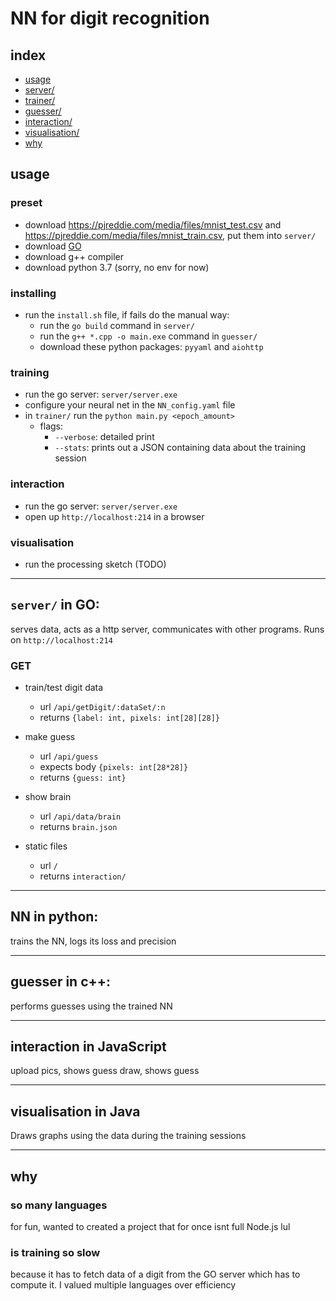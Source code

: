 # NN for digit recognition
## index
- [usage](#usage)
- [server/](#server-in-go)
- [trainer/](#nn-in-python)
- [guesser/](#guesser-in-c)
- [interaction/](#interaction-in-javascript)
- [visualisation/](#visualisation-in-java)
- [why](#why)
## usage
### preset

- download https://pjreddie.com/media/files/mnist_test.csv and https://pjreddie.com/media/files/mnist_train.csv, put them into `server/`
- download [GO](https://golang.org/dl/)
- download g++ compiler
- download python 3.7 (sorry, no env for now)

### installing
- run the `install.sh` file, if fails do the manual way:
	- run the `go build` command in `server/`
	- run the `g++ *.cpp -o main.exe` command in `guesser/`
	- download these python packages: `pyyaml` and `aiohttp`

### training
- run the go server: `server/server.exe`
- configure your neural net in the `NN_config.yaml` file
- in `trainer/` run the `python main.py <epoch_amount>`
	- flags:
		- `--verbose`: detailed print
		- `--stats`: prints out a JSON containing data about the training session
### interaction
- run the go server: `server/server.exe`
- open up `http://localhost:214` in a browser
### visualisation
- run the processing sketch (TODO)

---

## `server/` in GO:
serves data, acts as a http server, communicates with other programs. Runs on `http://localhost:214`
### GET
- train/test digit data 
	- url `/api/getDigit/:dataSet/:n`
	- returns `{label: int, pixels: int[28][28]}`

- make guess
	- url `/api/guess`
	- expects body `{pixels: int[28*28]}`
	- returns `{guess: int}`

- show brain
	- url `/api/data/brain`
	- returns `brain.json`

- static files
	- url `/`
	- returns `interaction/`

---

## NN in python:
trains the NN, logs its loss and precision

---

## guesser in c++:
performs guesses using the trained NN

---

## interaction in JavaScript
upload pics, shows guess
draw, shows guess

---

## visualisation in Java
Draws graphs using the data during the training sessions


---

## why
### so many languages
for fun, wanted to created a project that for once isnt full Node.js lul
### is training so slow
because it has to fetch data of a digit from the GO server which has to compute it. I valued multiple languages over efficiency
